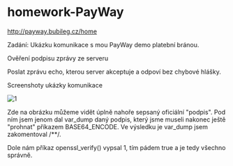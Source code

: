 # homework-PayWay

http://payway.bubileg.cz/home

Zadání:
Ukázku komunikace s mou PayWay demo platební bránou.

Ověření podpisu zprávy ze serveru

Poslat zprávu echo, kterou server akceptuje a odpoví bez chybové hlášky.

Screenshoty ukázky komunikace

![1](https://user-images.githubusercontent.com/59620950/160492509-48f407e0-6c6e-4d98-b984-ab45d46d95ca.png)

Zde na obrázku můžeme vidět úplně nahoře sepsaný oficiální "podpis". Pod ním jsem jenom dal var_dump daný podpis, který jsme museli nakonec ještě "prohnat" příkazem BASE64_ENCODE. Ve výsledku je var_dump jsem zakomentoval /**/.

Dole nám příkaz openssl_verify() vypsal 1, tím pádem true a je tedy všechno správně.

